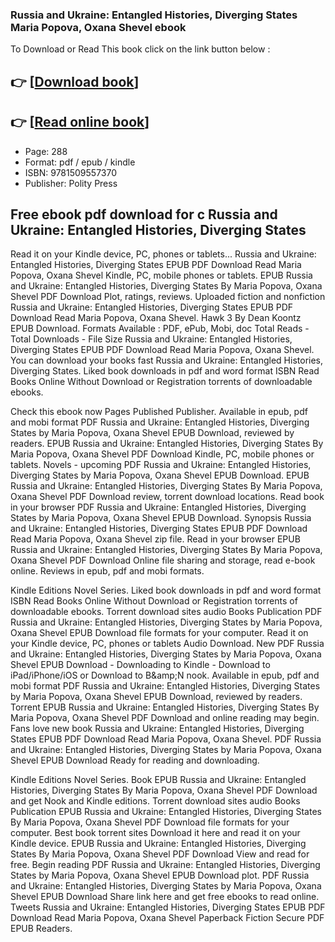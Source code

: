 ### Russia and Ukraine: Entangled Histories, Diverging States Maria Popova, Oxana Shevel ebook

To Download or Read This book click on the link button below :

## 👉  [**[Download book](http://get-pdfs.com/download.php?group=book&from=github.com&id=695750&lnk=1081 "Download book")**]

## 👉  [**[Read online book](http://get-pdfs.com/download.php?group=book&from=github.com&id=695750&lnk=1081 "Read online book")**]


* Page: 288
* Format: pdf / epub / kindle
* ISBN: 9781509557370
* Publisher: Polity Press



## Free ebook pdf download for c Russia and Ukraine: Entangled Histories, Diverging States


Read it on your Kindle device, PC, phones or tablets... Russia and Ukraine: Entangled Histories, Diverging States EPUB PDF Download Read Maria Popova, Oxana Shevel Kindle, PC, mobile phones or tablets. EPUB Russia and Ukraine: Entangled Histories, Diverging States By Maria Popova, Oxana Shevel PDF Download Plot, ratings, reviews. Uploaded fiction and nonfiction Russia and Ukraine: Entangled Histories, Diverging States EPUB PDF Download Read Maria Popova, Oxana Shevel. Hawk 3 By Dean Koontz EPUB Download. Formats Available : PDF, ePub, Mobi, doc Total Reads - Total Downloads - File Size Russia and Ukraine: Entangled Histories, Diverging States EPUB PDF Download Read Maria Popova, Oxana Shevel. You can download your books fast Russia and Ukraine: Entangled Histories, Diverging States. Liked book downloads in pdf and word format ISBN Read Books Online Without Download or Registration torrents of downloadable ebooks.

Check this ebook now Pages Published Publisher. Available in epub, pdf and mobi format PDF Russia and Ukraine: Entangled Histories, Diverging States by Maria Popova, Oxana Shevel EPUB Download, reviewed by readers. EPUB Russia and Ukraine: Entangled Histories, Diverging States By Maria Popova, Oxana Shevel PDF Download Kindle, PC, mobile phones or tablets. Novels - upcoming PDF Russia and Ukraine: Entangled Histories, Diverging States by Maria Popova, Oxana Shevel EPUB Download. EPUB Russia and Ukraine: Entangled Histories, Diverging States By Maria Popova, Oxana Shevel PDF Download review, torrent download locations. Read book in your browser PDF Russia and Ukraine: Entangled Histories, Diverging States by Maria Popova, Oxana Shevel EPUB Download. Synopsis Russia and Ukraine: Entangled Histories, Diverging States EPUB PDF Download Read Maria Popova, Oxana Shevel zip file. Read in your browser EPUB Russia and Ukraine: Entangled Histories, Diverging States By Maria Popova, Oxana Shevel PDF Download Online file sharing and storage, read e-book online. Reviews in epub, pdf and mobi formats.

Kindle Editions Novel Series. Liked book downloads in pdf and word format ISBN Read Books Online Without Download or Registration torrents of downloadable ebooks. Torrent download sites audio Books Publication PDF Russia and Ukraine: Entangled Histories, Diverging States by Maria Popova, Oxana Shevel EPUB Download file formats for your computer. Read it on your Kindle device, PC, phones or tablets Audio Download. New PDF Russia and Ukraine: Entangled Histories, Diverging States by Maria Popova, Oxana Shevel EPUB Download - Downloading to Kindle - Download to iPad/iPhone/iOS or Download to B&amp;amp;N nook. Available in epub, pdf and mobi format PDF Russia and Ukraine: Entangled Histories, Diverging States by Maria Popova, Oxana Shevel EPUB Download, reviewed by readers. Torrent EPUB Russia and Ukraine: Entangled Histories, Diverging States By Maria Popova, Oxana Shevel PDF Download and online reading may begin. Fans love new book Russia and Ukraine: Entangled Histories, Diverging States EPUB PDF Download Read Maria Popova, Oxana Shevel. PDF Russia and Ukraine: Entangled Histories, Diverging States by Maria Popova, Oxana Shevel EPUB Download Ready for reading and downloading.

Kindle Editions Novel Series. Book EPUB Russia and Ukraine: Entangled Histories, Diverging States By Maria Popova, Oxana Shevel PDF Download and get Nook and Kindle editions. Torrent download sites audio Books Publication EPUB Russia and Ukraine: Entangled Histories, Diverging States By Maria Popova, Oxana Shevel PDF Download file formats for your computer. Best book torrent sites Download it here and read it on your Kindle device. EPUB Russia and Ukraine: Entangled Histories, Diverging States By Maria Popova, Oxana Shevel PDF Download View and read for free. Begin reading PDF Russia and Ukraine: Entangled Histories, Diverging States by Maria Popova, Oxana Shevel EPUB Download plot. PDF Russia and Ukraine: Entangled Histories, Diverging States by Maria Popova, Oxana Shevel EPUB Download Share link here and get free ebooks to read online. Tweets Russia and Ukraine: Entangled Histories, Diverging States EPUB PDF Download Read Maria Popova, Oxana Shevel Paperback Fiction Secure PDF EPUB Readers.





